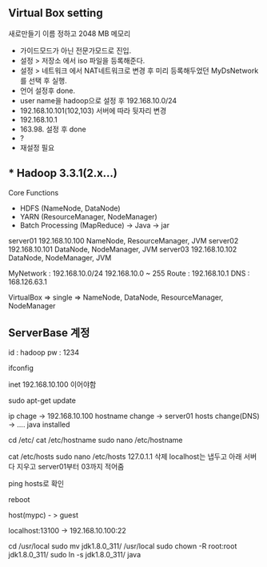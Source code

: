 ## Virtual Box setting
새로만들기
이름 정하고 2048 MB 메모리
- 가이드모드가 아닌 전문가모드로 진입.
- 설정 > 저장소 에서 iso 파일을 등록해준다.
- 설정 > 네트워크 에서 NAT네트워크로 변경 후 미리 등록해두었던 MyDsNetwork를 선택 후 실행.
- 언어 설정후 done.
- user name을 hadoop으로 설정 후 192.168.10.0/24
- 192.168.10.101(102,103) 서버에 따라 뒷자리 변경
- 192.168.10.1
- 163.98. 설정 후 done
-    ?
- 재설정 필요



## * Hadoop 3.3.1(2.x...)
Core Functions
- HDFS (NameNode, DataNode)
- YARN (ResourceManager, NodeManager)
- Batch Processing (MapReduce) -> Java -> jar

server01 192.168.10.100 NameNode, ResourceManager, JVM
server02 192.168.10.101 DataNode, NodeManager, JVM
server03 192.168.10.102 DataNode, NodeManager, JVM

MyNetwork : 192.168.10.0/24
            192.168.10.0 ~ 255
Route : 192.168.10.1
DNS : 168.126.63.1

VirtualBox
=> single => NameNode, DataNode, ResourceManager, NodeManager

## ServerBase 계정
id : hadoop
pw : 1234

ifconfig

inet 192.168.10.100 이어야함

sudo apt-get update

ip chage -> 192.168.10.100
hostname change -> server01
hosts change(DNS) -> ....
java installed

cd /etc/
cat /etc/hostname
sudo nano /etc/hostname

cat /etc/hosts
sudo nano /etc/hosts
127.0.1.1 삭제
localhost는 냅두고 아래 서버 다 지우고 server01부터 03까지 적어줌

ping hosts로 확인

reboot

host(mypc) - > guest

localhost:13100 -> 192.168.10.100:22

cd /usr/local
sudo mv jdk1.8.0_311/ /usr/local
sudo chown -R root:root jdk1.8.0_311/
sudo ln -s jdk1.8.0_311/ java

